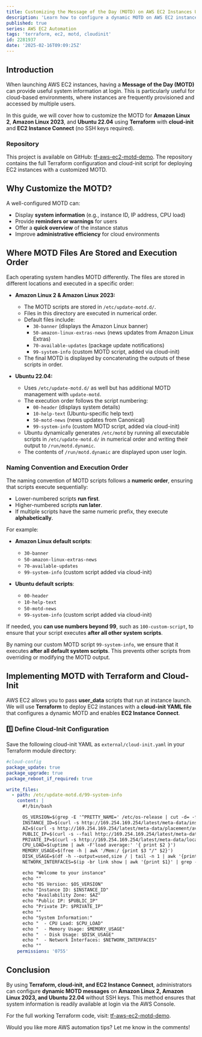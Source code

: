 ```yaml
---
title: Customizing the Message of the Day (MOTD) on AWS EC2 Instances Using Terraform
description: 'Learn how to configure a dynamic MOTD on AWS EC2 instances running Amazon Linux 2, Amazon Linux 2023, and Ubuntu 22.04 using Terraform and cloud-init.'
published: true
series: AWS EC2 Automation
tags: 'terraform, ec2, motd, cloudinit'
id: 2281937
date: '2025-02-16T09:09:25Z'
---
```


## Introduction

When launching AWS EC2 instances, having a **Message of the Day (MOTD)** can provide useful system information at login. This is particularly useful for cloud-based environments, where instances are frequently provisioned and accessed by multiple users.

In this guide, we will cover how to customize the MOTD for **Amazon Linux 2**, **Amazon Linux 2023**, and **Ubuntu 22.04** using **Terraform** with **cloud-init** and **EC2 Instance Connect** (no SSH keys required).

### **Repository**

This project is available on GitHub: [tf-aws-ec2-motd-demo](https://github.com/jdevto/tf-aws-ec2-motd-demo). The repository contains the full Terraform configuration and cloud-init script for deploying EC2 instances with a customized MOTD.

## Why Customize the MOTD?

A well-configured MOTD can:

- Display **system information** (e.g., instance ID, IP address, CPU load)
- Provide **reminders or warnings** for users
- Offer a **quick overview** of the instance status
- Improve **administrative efficiency** for cloud environments

## Where MOTD Files Are Stored and Execution Order

Each operating system handles MOTD differently. The files are stored in different locations and executed in a specific order:

- **Amazon Linux 2 & Amazon Linux 2023:**

  - The MOTD scripts are stored in `/etc/update-motd.d/`.
  - Files in this directory are executed in numerical order.
  - Default files include:
    - `30-banner` (displays the Amazon Linux banner)
    - `50-amazon-linux-extras-news` (news updates from Amazon Linux Extras)
    - `70-available-updates` (package update notifications)
    - `99-system-info` (custom MOTD script, added via cloud-init)
  - The final MOTD is displayed by concatenating the outputs of these scripts in order.

- **Ubuntu 22.04:**

  - Uses `/etc/update-motd.d/` as well but has additional MOTD management with `update-motd`.
  - The execution order follows the script numbering:
    - `00-header` (displays system details)
    - `10-help-text` (Ubuntu-specific help text)
    - `50-motd-news` (news updates from Canonical)
    - `99-system-info` (custom MOTD script, added via cloud-init)
  - Ubuntu dynamically generates `/etc/motd` by running all executable scripts in `/etc/update-motd.d/` in numerical order and writing their output to `/run/motd.dynamic`.
  - The contents of `/run/motd.dynamic` are displayed upon user login.

### **Naming Convention and Execution Order**

The naming convention of MOTD scripts follows a **numeric order**, ensuring that scripts execute sequentially:

- Lower-numbered scripts **run first**.
- Higher-numbered scripts **run later**.
- If multiple scripts have the same numeric prefix, they execute **alphabetically**.

For example:

- **Amazon Linux default scripts**:

  - `30-banner`
  - `50-amazon-linux-extras-news`
  - `70-available-updates`
  - `99-system-info` (custom script added via cloud-init)

- **Ubuntu default scripts**:

  - `00-header`
  - `10-help-text`
  - `50-motd-news`
  - `99-system-info` (custom script added via cloud-init)

If needed, you **can use numbers beyond 99**, such as `100-custom-script`, to ensure that your script executes **after all other system scripts**.

By naming our custom MOTD script `99-system-info`, we ensure that it executes **after all default system scripts**. This prevents other scripts from overriding or modifying the MOTD output.

## Implementing MOTD with Terraform and Cloud-Init

AWS EC2 allows you to pass **user_data** scripts that run at instance launch. We will use **Terraform** to deploy EC2 instances with a **cloud-init YAML file** that configures a dynamic MOTD and enables **EC2 Instance Connect**.

### **1️⃣ Define Cloud-Init Configuration**

Save the following cloud-init YAML as `external/cloud-init.yaml` in your Terraform module directory:

```yaml
#cloud-config
package_update: true
package_upgrade: true
package_reboot_if_required: true

write_files:
  - path: /etc/update-motd.d/99-system-info
    content: |
      #!/bin/bash

      OS_VERSION=$(grep -E '^PRETTY_NAME=' /etc/os-release | cut -d= -f2 | tr -d '"')
      INSTANCE_ID=$(curl -s http://169.254.169.254/latest/meta-data/instance-id)
      AZ=$(curl -s http://169.254.169.254/latest/meta-data/placement/availability-zone)
      PUBLIC_IP=$(curl -s --fail http://169.254.169.254/latest/meta-data/public-ipv4 2>/dev/null || echo "None")
      PRIVATE_IP=$(curl -s http://169.254.169.254/latest/meta-data/local-ipv4)
      CPU_LOAD=$(uptime | awk -F'load average:' '{ print $2 }')
      MEMORY_USAGE=$(free -h | awk '/Mem:/ {print $3 "/" $2}')
      DISK_USAGE=$(df -h --output=used,size / | tail -n 1 | awk '{print $1 "/" $2}')
      NETWORK_INTERFACES=$(ip -br link show | awk '{print $1}' | grep -v lo)

      echo "Welcome to your instance"
      echo ""
      echo "OS Version: $OS_VERSION"
      echo "Instance ID: $INSTANCE_ID"
      echo "Availability Zone: $AZ"
      echo "Public IP: $PUBLIC_IP"
      echo "Private IP: $PRIVATE_IP"
      echo ""
      echo "System Information:"
      echo "  - CPU Load: $CPU_LOAD"
      echo "  - Memory Usage: $MEMORY_USAGE"
      echo "  - Disk Usage: $DISK_USAGE"
      echo "  - Network Interfaces: $NETWORK_INTERFACES"
      echo ""
    permissions: '0755'
```

## **Conclusion**

By using **Terraform, cloud-init, and EC2 Instance Connect**, administrators can configure **dynamic MOTD messages** on **Amazon Linux 2, Amazon Linux 2023, and Ubuntu 22.04** without SSH keys. This method ensures that system information is readily available at login via the AWS Console.

For the full working Terraform code, visit: [tf-aws-ec2-motd-demo](https://github.com/jdevto/tf-aws-ec2-motd-demo).

Would you like more AWS automation tips? Let me know in the comments!
